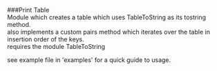 ###Print Table  
Module which creates a table which uses TableToString as its tostring method.  
also implements a custom pairs method which iterates over the table in insertion order of the keys.  
requires the module TableToString  

see example file in 'examples' for a quick guide to usage. 